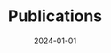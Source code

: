 ---
title: "Publications"
date: 2024-01-01
type: landing

design:
  spacing: "6rem"

sections:
  - block: collection
    content:
      title: Recent Publications
      text: ""
      filters:
        folders:
          - publication
        exclude_featured: false
    design:
      view: citation
---